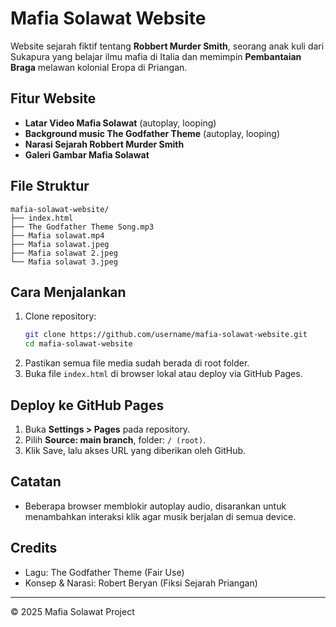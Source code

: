 # Mafia Solawat Website

Website sejarah fiktif tentang **Robbert Murder Smith**, seorang anak kuli dari Sukapura yang belajar ilmu mafia di Italia dan memimpin **Pembantaian Braga** melawan kolonial Eropa di Priangan.

## Fitur Website
- **Latar Video Mafia Solawat** (autoplay, looping)
- **Background music The Godfather Theme** (autoplay, looping)
- **Narasi Sejarah Robbert Murder Smith**
- **Galeri Gambar Mafia Solawat**

## File Struktur
```
mafia-solawat-website/
├── index.html
├── The Godfather Theme Song.mp3
├── Mafia solawat.mp4
├── Mafia solawat.jpeg
├── Mafia solawat 2.jpeg
└── Mafia solawat 3.jpeg
```

## Cara Menjalankan
1. Clone repository:
    ```bash
    git clone https://github.com/username/mafia-solawat-website.git
    cd mafia-solawat-website
    ```
2. Pastikan semua file media sudah berada di root folder.
3. Buka file `index.html` di browser lokal atau deploy via GitHub Pages.

## Deploy ke GitHub Pages
1. Buka **Settings > Pages** pada repository.
2. Pilih **Source: main branch**, folder: `/ (root)`.
3. Klik Save, lalu akses URL yang diberikan oleh GitHub.

## Catatan
- Beberapa browser memblokir autoplay audio, disarankan untuk menambahkan interaksi klik agar musik berjalan di semua device.

## Credits
- Lagu: The Godfather Theme (Fair Use)
- Konsep & Narasi: Robert Beryan (Fiksi Sejarah Priangan)

---

© 2025 Mafia Solawat Project
